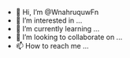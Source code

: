 - 👋 Hi, I’m @WnahruquwFn
- 👀 I’m interested in ...
- 🌱 I’m currently learning ...
- 💞️ I’m looking to collaborate on ...
- 📫 How to reach me ...

<!---
WnahruquwFn/WnahruquwFn is a ✨ special ✨ repository because its `README.md` (this file) appears on your GitHub profile.
You can click the Preview link to take a look at your changes.
--->
